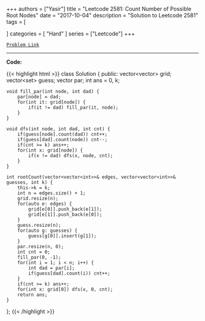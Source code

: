 
+++
authors = ["Yasir"]
title = "Leetcode 2581: Count Number of Possible Root Nodes"
date = "2017-10-04"
description = "Solution to Leetcode 2581"
tags = [
    
]
categories = [
    "Hard"
]
series = ["Leetcode"]
+++



[`Problem Link`](https://leetcode.com/problems/count-number-of-possible-root-nodes/description/)

---

**Code:**

{{< highlight html >}}
class Solution {
public:
    vector<vector<int>> grid;
    vector<set<int>> guess;
    vector<int> par;
    int ans = 0, k;

    void fill_par(int node, int dad) {
        par[node] = dad;
        for(int it: grid[node]) {
            if(it != dad) fill_par(it, node);
        }
    }
    
    void dfs(int node, int dad, int cnt) {
        if(guess[node].count(dad)) cnt++;
        if(guess[dad].count(node)) cnt--;
        if(cnt >= k) ans++;
        for(int x: grid[node]) {
            if(x != dad) dfs(x, node, cnt);
        }
    }
    
    int rootCount(vector<vector<int>>& edges, vector<vector<int>>& guesses, int k) {
        this->k = k;
        int n = edges.size() + 1;
        grid.resize(n);
        for(auto e: edges) {
            grid[e[0]].push_back(e[1]);
            grid[e[1]].push_back(e[0]);            
        }
        guess.resize(n);
        for(auto g: guesses) {
            guess[g[0]].insert(g[1]);
        }
        par.resize(n, 0);
        int cnt = 0;
        fill_par(0, -1);
        for(int i = 1; i < n; i++) {
            int dad = par[i];
            if(guess[dad].count(i)) cnt++;
        }
        if(cnt >= k) ans++;
        for(int x: grid[0]) dfs(x, 0, cnt);
        return ans;
    }
};
{{< /highlight >}}

